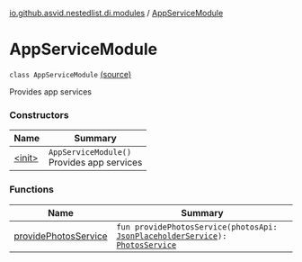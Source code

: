 [io.github.asvid.nestedlist.di.modules](../index.md) / [AppServiceModule](./index.md)

# AppServiceModule

`class AppServiceModule` [(source)](https://github.com/asvid/NestedList/tree/master/app/src/main/java/io/github/asvid/nestedlist/di/modules/AppServiceModule.kt#L18)

Provides app services

### Constructors

| Name | Summary |
|---|---|
| [&lt;init&gt;](-init-.md) | `AppServiceModule()`<br>Provides app services |

### Functions

| Name | Summary |
|---|---|
| [providePhotosService](provide-photos-service.md) | `fun providePhotosService(photosApi: `[`JsonPlaceholderService`](../../io.github.asvid.nestedlist.api/-json-placeholder-service/index.md)`): `[`PhotosService`](../../io.github.asvid.nestedlist.appservices.photos/-photos-service/index.md) |
